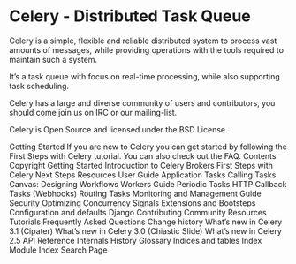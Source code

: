 
# Celery - Distributed Task Queue


Celery is a simple, flexible and reliable distributed system to process vast amounts of messages, while providing operations with the tools required to maintain such a system.  

It’s a task queue with focus on real-time processing, while also supporting task scheduling.

Celery has a large and diverse community of users and contributors, you should come join us on IRC or our mailing-list.

Celery is Open Source and licensed under the BSD License.

Getting Started
If you are new to Celery you can get started by following the First Steps with Celery tutorial.
You can also check out the FAQ.
Contents
Copyright
Getting Started
Introduction to Celery
Brokers
First Steps with Celery
Next Steps
Resources
User Guide
Application
Tasks
Calling Tasks
Canvas: Designing Workflows
Workers Guide
Periodic Tasks
HTTP Callback Tasks (Webhooks)
Routing Tasks
Monitoring and Management Guide
Security
Optimizing
Concurrency
Signals
Extensions and Bootsteps
Configuration and defaults
Django
Contributing
Community Resources
Tutorials
Frequently Asked Questions
Change history
What’s new in Celery 3.1 (Cipater)
What’s new in Celery 3.0 (Chiastic Slide)
What’s new in Celery 2.5
API Reference
Internals
History
Glossary
Indices and tables
Index
Module Index
Search Page